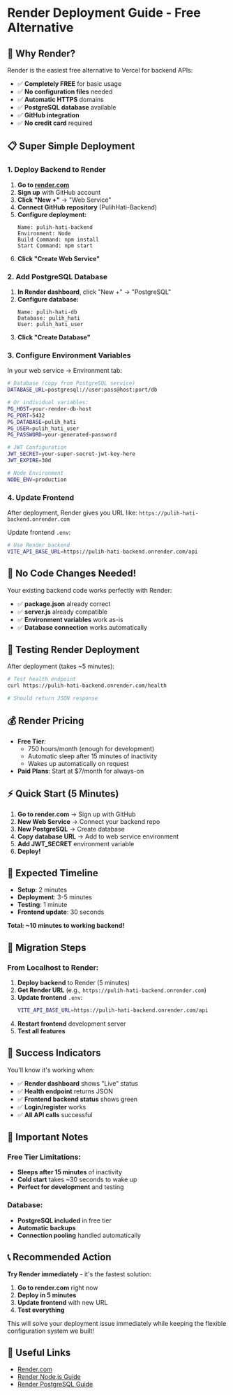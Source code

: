# Render Deployment Guide - Free Alternative

## 🚀 **Why Render?**

Render is the easiest free alternative to Vercel for backend APIs:
- ✅ **Completely FREE** for basic usage
- ✅ **No configuration files** needed
- ✅ **Automatic HTTPS** domains
- ✅ **PostgreSQL database** available
- ✅ **GitHub integration**
- ✅ **No credit card** required

## 📋 **Super Simple Deployment**

### **1. Deploy Backend to Render**

1. **Go to [render.com](https://render.com)**
2. **Sign up** with GitHub account
3. **Click "New +"** → "Web Service"
4. **Connect GitHub repository** (PulihHati-Backend)
5. **Configure deployment:**
   ```
   Name: pulih-hati-backend
   Environment: Node
   Build Command: npm install
   Start Command: npm start
   ```
6. **Click "Create Web Service"**

### **2. Add PostgreSQL Database**

1. **In Render dashboard**, click "New +" → "PostgreSQL"
2. **Configure database:**
   ```
   Name: pulih-hati-db
   Database: pulih_hati
   User: pulih_hati_user
   ```
3. **Click "Create Database"**

### **3. Configure Environment Variables**

In your web service → Environment tab:

```bash
# Database (copy from PostgreSQL service)
DATABASE_URL=postgresql://user:pass@host:port/db

# Or individual variables:
PG_HOST=your-render-db-host
PG_PORT=5432
PG_DATABASE=pulih_hati
PG_USER=pulih_hati_user
PG_PASSWORD=your-generated-password

# JWT Configuration
JWT_SECRET=your-super-secret-jwt-key-here
JWT_EXPIRE=30d

# Node Environment
NODE_ENV=production
```

### **4. Update Frontend**

After deployment, Render gives you URL like:
`https://pulih-hati-backend.onrender.com`

Update frontend `.env`:
```bash
# Use Render backend
VITE_API_BASE_URL=https://pulih-hati-backend.onrender.com/api
```

## 🔧 **No Code Changes Needed!**

Your existing backend code works perfectly with Render:
- ✅ **package.json** already correct
- ✅ **server.js** already compatible
- ✅ **Environment variables** work as-is
- ✅ **Database connection** works automatically

## 🧪 **Testing Render Deployment**

After deployment (takes ~5 minutes):

```bash
# Test health endpoint
curl https://pulih-hati-backend.onrender.com/health

# Should return JSON response
```

## 💰 **Render Pricing**

- **Free Tier**: 
  - 750 hours/month (enough for development)
  - Automatic sleep after 15 minutes of inactivity
  - Wakes up automatically on request
- **Paid Plans**: Start at $7/month for always-on

## ⚡ **Quick Start (5 Minutes)**

1. **Go to render.com** → Sign up with GitHub
2. **New Web Service** → Connect your backend repo
3. **New PostgreSQL** → Create database
4. **Copy database URL** → Add to web service environment
5. **Add JWT_SECRET** environment variable
6. **Deploy!**

## 🎯 **Expected Timeline**

- **Setup**: 2 minutes
- **Deployment**: 3-5 minutes
- **Testing**: 1 minute
- **Frontend update**: 30 seconds

**Total: ~10 minutes to working backend!**

## 🔄 **Migration Steps**

### **From Localhost to Render:**

1. **Deploy backend** to Render (5 minutes)
2. **Get Render URL** (e.g., `https://pulih-hati-backend.onrender.com`)
3. **Update frontend** `.env`:
   ```bash
   VITE_API_BASE_URL=https://pulih-hati-backend.onrender.com/api
   ```
4. **Restart frontend** development server
5. **Test all features**

## 🎉 **Success Indicators**

You'll know it's working when:
- ✅ **Render dashboard** shows "Live" status
- ✅ **Health endpoint** returns JSON
- ✅ **Frontend backend status** shows green
- ✅ **Login/register** works
- ✅ **All API calls** successful

## 🚨 **Important Notes**

### **Free Tier Limitations:**
- **Sleeps after 15 minutes** of inactivity
- **Cold start** takes ~30 seconds to wake up
- **Perfect for development** and testing

### **Database:**
- **PostgreSQL included** in free tier
- **Automatic backups**
- **Connection pooling** handled automatically

## 📞 **Recommended Action**

**Try Render immediately** - it's the fastest solution:

1. **Go to render.com** right now
2. **Deploy in 5 minutes**
3. **Update frontend** with new URL
4. **Test everything**

This will solve your deployment issue immediately while keeping the flexible configuration system we built!

## 🔗 **Useful Links**

- [Render.com](https://render.com)
- [Render Node.js Guide](https://render.com/docs/node-express-app)
- [Render PostgreSQL Guide](https://render.com/docs/databases)
